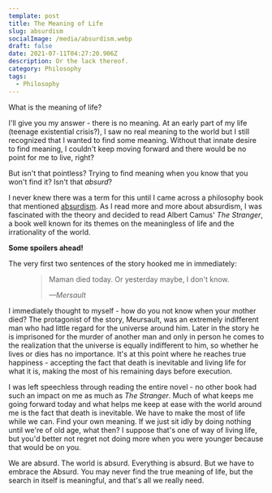```yaml
---
template: post
title: The Meaning of Life
slug: absurdism
socialImage: /media/absurdism.webp
draft: false
date: 2021-07-11T04:27:20.906Z
description: Or the lack thereof.
category: Philosophy
tags:
  - Philosophy
---
```


What is the meaning of life?

I'll give you my answer - there is no meaning. At an early part of my life (teenage existential crisis?), I saw no real meaning to the world but I still recognized that I wanted to find some meaning. Without that innate desire to find meaning, I couldn't keep moving forward and there would be no point for me to live, right?

But isn't that pointless? Trying to find meaning when you know that you won't find it? Isn't that _absurd_?

I never knew there was a term for this until I came across a philosophy book that mentioned [absurdism](https://en.wikipedia.org/wiki/Absurdism). As I read more and more about absurdism, I was fascinated with the theory and decided to read Albert Camus' _The Stranger_, a book well known for its themes on the meaningless of life and the irrationality of the world.

**Some spoilers ahead!**

The very first two sentences of the story hooked me in immediately:

<figure>
	<blockquote>
		<p>Maman died today. Or yesterday maybe, I don't know.</p>
		<footer>
			<cite>—Mersault</cite>
		</footer>
	</blockquote>
</figure>

I immediately thought to myself - how do you not know when your mother died? The protagonist of the story, Meursault, was an extremely indifferent man who had little regard for the universe around him. Later in the story he is imprisoned for the murder of another man and only in person he comes to the realization that the universe is equally indifferent to him, so whether he lives or dies has no importance. It's at this point where he reaches true happiness - accepting the fact that death is inevitable and living life for what it is, making the most of his remaining days before execution.

I was left speechless through reading the entire novel - no other book had such an impact on me as much as _The Stranger_. Much of what keeps me going forward today and what helps me keep at ease with the world around me is the fact that death is inevitable. We have to make the most of life while we can. Find your own meaning. If we just sit idly by doing nothing until we're of old age, what then? I suppose that's one of way of living life, but you'd better not regret not doing more when you were younger because that would be on you.

We are absurd. The world is absurd. Everything is absurd. But we have to embrace the Absurd. You may never find the true meaning of life, but the search in itself is meaningful, and that's all we really need.
